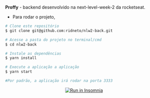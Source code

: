 <strong>Proffy</strong> - backend desenvolvido na next-level-week-2 da rocketseat.

- Para rodar o projeto,

```bash
# Clone este repositório
$ git clone git@github.com:ridneto/nlw2-back.git

# Acesse a pasta do projeto no terminal/cmd
$ cd nlw2-back

# Instale as dependências
$ yarn install

# Execute a aplicação a aplicação
$ yarn start

#Por padrão, a aplicação irá rodar na porta 3333
```

<p align="center">
  <a href="https://github.com/ridneto/nlw2-back/blob/master/insomnia_urls.json" target="_blank"><img src="https://insomnia.rest/images/run.svg" alt="Run in Insomnia"></a>
</p>
